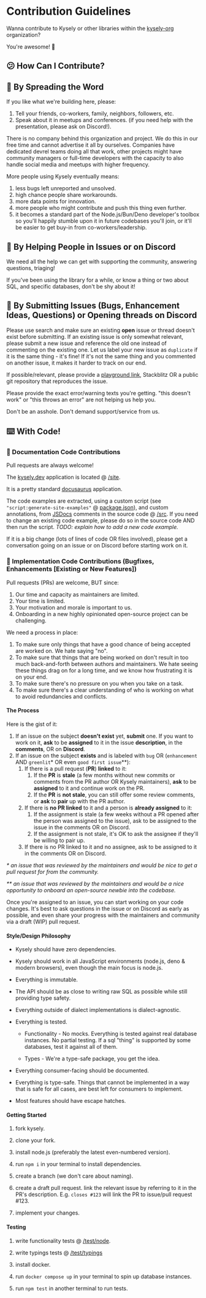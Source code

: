 # Contribution Guidelines

Wanna contribute to Kysely or other libraries within the [kysely-org](https://github.com/kysely-org) organization?

You're awesome! 🤗

## 😕 How Can I Contribute?

## 📢 By Spreading the Word

If you like what we're building here, please: 

1. Tell your friends, co-workers, family, neighbors, followers, etc.
1. Speak about it in meetups and conferences. (if you need help with the presentation, please ask on Discord!).

There is no company behind this organization and project. We do this in our free time and cannot advertise it
all by ourselves. Companies have dedicated devrel teams doing all that work, other projects might have community
managers or full-time developers with the capacity to also handle social media and meetups with higher frequency.

More people using Kysely eventually means:

1. less bugs left unreported and unsolved.
1. high chance people share workarounds.
1. more data points for innovation.
1. more people who might contribute and push this thing even further.
1. it becomes a standard part of the Node.js/Bun/Deno developer's toolbox so you'll happily stumble upon it
   in future codebases you'll join, or it'll be easier to get buy-in from co-workers/leadership.

## 🤝 By Helping People in Issues or on Discord

We need all the help we can get with supporting the community, answering questions, triaging! 

If you've been using the library for a while, or know a thing or two about SQL, and specific databases, don't 
be shy about it!

## 🐛 By Submitting Issues (Bugs, Enhancement Ideas, Questions) or Opening threads on Discord

Please use search and make sure an existing **open** issue or thread doesn't exist before submitting. If an existing
issue is only somewhat relevant, please submit a new issue and reference the old one instead of commenting
on the existing one. Let us label your new issue as `duplicate` if it is the same thing - it's fine! If it's not 
the same thing and you commented on another issue, it makes it harder to track on our end.

If possible/relevant, please provide a [playground link](https://kyse.link), Stackblitz OR a public git repository that 
reproduces the issue.

Please provide the exact error/warning texts you're getting. "this doesn't work" or "this throws an error"
are not helping us help you.

Don't be an asshole. Don't demand support/service from us.

## ⌨️ With Code!

### 📘 Documentation Code Contributions

Pull requests are always welcome! 

The [kysely.dev](https://kysely.dev) application is located @ [/site](https://github.com/kysely-org/kysely/tree/master/site).

It is a pretty standard [docusaurus](https://docusaurus.io/) application.

The code examples are extracted, using a custom script (see `"script:generate-site-examples"` @ [package.json](https://github.com/kysely-org/kysely/blob/master/package.json)), 
and custom annotations, from [JSDocs](https://jsdoc.app/) comments in the source code @ [/src](https://github.com/kysely-org/kysely/tree/master/src).
If you need to change an existing code example, please do so in the source code AND then run the script.
_TODO: explain how to add a new code example._

If it is a big change (lots of lines of code OR files involved), please get a conversation going on an issue or on 
Discord before starting work on it.

### 🧙 Implementation Code Contributions (Bugfixes, Enhancements [Existing or New Features])

Pull requests (PRs) are welcome, BUT since:

1. Our time and capacity as maintainers are limited.
1. Your time is limited.
1. Your motivation and morale is important to us.
1. Onboarding in a new highly opinionated open-source project can be challenging.

We need a process in place:

1. To make sure only things that have a good chance of being accepted are worked on. We hate saying "no".
1. To make sure that things that are being worked on don't result in too much back-and-forth between authors and maintainers.
   We hate seeing these things drag on for a long time, and we know how frustrating it is on your end.
1. To make sure there's no pressure on you when you take on a task.
1. To make sure there's a clear understanding of who is working on what to avoid redundancies and conflicts.

#### The Process

Here is the gist of it:

1. If an issue on the subject **doesn't exist** yet, **submit** one. If you want to work on it, **ask** to be **assigned**
   to it in the issue **description**, in the **comments**, OR on **Discord**.
1. If an issue on the subject **exists** and is labeled with `bug` OR (`enhancement` AND `greenlit`\* OR even `good first issue`\**):
   1. If there is a pull request (**PR**) **linked** to it:
      1. If the **PR** is **stale** (a few months without new commits or comments from the PR author OR Kysely maintainers),
         **ask** to be **assigned** to it and continue work on the PR.
      1. If the **PR** is **not stale**, you can still offer some review comments, or **ask** to **pair** up with the PR author.
   1. If there is **no PR linked** to it and a person is **already assigned** to it:
      1. If the assignment is stale (a few weeks without a PR opened after the person was assigned to the issue), ask
         to be assigned to the issue in the comments OR on Discord.
      1. If the assignment is not stale, it's OK to ask the assignee if they'll be willing to pair up.
   1. If there is no PR linked to it and no assignee, ask to be assigned to it in the comments OR on Discord.
   
_\* an issue that was reviewed by the maintainers and would be nice to get a pull request for from the community._

_\** an issue that was reviewed by the maintainers and would be a nice opportunity to onboard an open-source newbie
  into the codebase._

Once you're assigned to an issue, you can start working on your code changes. It's best to ask questions
in the issue or on Discord as early as possible, and even share your progress with the maintainers and community via a 
draft (WIP) pull request.

#### Style/Design Philosophy

* Kysely should have zero dependencies.

* Kysely should work in all JavaScript environments (node.js, deno & modern browsers), 
even though the main focus is node.js.

* Everything is immutable.

* The API should be as close to writing raw SQL as possible while still providing 
type safety.

* Everything outside of dialect implementations is dialect-agnostic.

* Everything is tested.

    * Functionality - No mocks. Everything is tested against real database instances.
    No partial testing. If a sql "thing" is supported by some databases, test it
    against all of them.

    * Types - We're a type-safe package, you get the idea.

* Everything consumer-facing should be documented.

* Everything is type-safe. Things that cannot be implemented in a way that is safe 
for all cases, are best left for consumers to implement.

* Most features should have escape hatches.

#### Getting Started

1. fork kysely.

1. clone your fork.

1. install node.js (preferably the latest even-numbered version).

1. run `npm i` in your terminal to install dependencies.

1. create a branch (we don't care about naming).

1. create a draft pull request. link the relevant issue by referring to it in the 
PR's description. E.g. `closes #123` will link the PR to issue/pull request #123.

1. implement your changes.

#### Testing

1. write functionality tests @ [/test/node](https://github.com/kysely-org/kysely/tree/master/test/node).

1. write typings tests @ [/test/typings](https://github.com/kysely-org/kysely/tree/master/test/typings)

1. install docker.

1. run `docker compose up` in your terminal to spin up database instances.

1. run `npm test` in another terminal to run tests.
